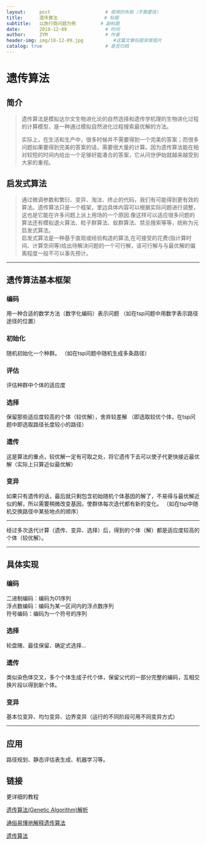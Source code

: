 ```yaml
---
layout:     post                    # 使用的布局（不需要改）
title:      遗传算法                 # 标题 
subtitle:   以旅行商问题为例         # 副标题
date:       2018-12-09              # 时间
author:     ZYM                     # 作者
header-img: img/18-12-09.jpg           #这篇文章标题背景图片
catalog: true                       # 是否归档
---
```


# 遗传算法

## 简介

> 遗传算法是模拟达尔文生物进化论的自然选择和遗传学机理的生物进化过程的计算模型，是一种通过模拟自然进化过程搜索最优解的方法。
>  
>实际上，在生活和生产中，很多时候并不需要得到一个完美的答案；而很多问题如果要得到完美的答案的话，需要很大量的计算。因为遗传算法能在相对较短的时间内给出一个足够好能凑合的答案，它从问世伊始就越来越受到大家的重视。

## 启发式算法

>通过微调参数和繁衍、变异、淘汰、终止的代码，我们有可能得到更有效的算法。遗传算法只是一个框架，里边具体内容可以根据实际问题进行调整，这也是它能在许多问题上派上用场的一个原因.像这样可以适应很多问题的算法还有模拟退火算法、粒子群算法、蚁群算法、禁忌搜索等等，统称为元启发式算法。  
>启发式算法是一种基于直观或经验构造的算法,在可接受的花费(指计算时间、计算空间等)给出待解决问题的一个可行解，该可行解与与最优解的偏离程度一般不可以事先预计。  


***

## **遗传算法基本框架**

### **编码**

用一种合适的数学方法（数字化编码）表示问题
（如在tsp问题中用数字表示路径途径的位置）

### **初始化**

随机初始化一个种群。
（如在tsp问题中随机生成多条路径）

### **评估**

评估种群中个体的适应度

### **选择**

保留那些适应度较高的个体（较优解），舍弃较差解
（即选取较优个体，在tsp问题中即选取路径长度较小的路径）

### **遗传**

这是算法的重点，较优解一定有可取之处，将它遗传下去可以使子代更快接近最优解（实际上只算近似最优解）

### **变异**

如果只有遗传的话，最后就只剩包含初始随机个体基因的解了，不易得与最优解近似的解，所以需要稍微改变基因，使群体每次迭代都有新的变化。
（如在tsp中随机交换路径中某些地点的顺序）

***

经过多次迭代计算（遗传、变异、选择）后，得到的个体（解）都是适应度较高的个体（较优解）。

***

## **具体实现**

### 编码

二进制编码：编码为01序列  
浮点数编码：编码为某一区间内的浮点数序列  
符号编码：编码为一个符号的序列  

### 选择

轮盘赌、最佳保留、确定式选择...

### 遗传

类似染色体交叉，多个个体生成子代个体，保留父代的一部分完整的编码，互相交换片段以得到新个体。  

### 变异

基本位变异、均匀变异、边界变异（运行的不同阶段可用不同变异方式）  

***

## 应用

路径规划、静态评估表生成、机器学习等。

## 链接

更详细的教程  

[遗传算法(Genetic Algorithm)解析](https://www.jianshu.com/p/ae5157c26af9)

[通俗易懂地解释遗传算法](https://www.zhihu.com/question/23293449)  

[遗传算法](https://zhuanlan.zhihu.com/p/28328304)